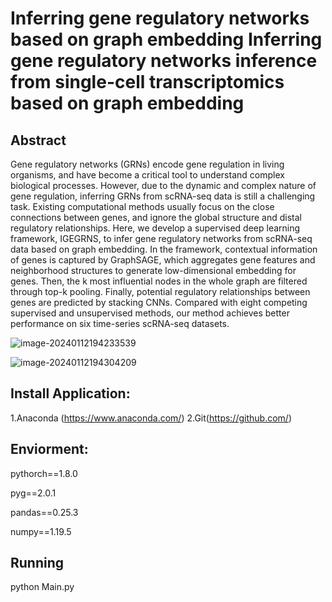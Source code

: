 # Inferring gene regulatory networks based on graph embedding Inferring gene regulatory networks inference from single-cell transcriptomics based on graph embedding

## Abstract

Gene regulatory networks (GRNs) encode gene regulation in living organisms, and have become a critical tool to understand complex biological processes. However, due to the dynamic and complex nature of gene regulation, inferring GRNs from scRNA-seq data is still a challenging task. Existing computational methods usually focus on the close connections between genes, and ignore the global structure and distal regulatory relationships. Here, we develop a supervised deep learning framework, IGEGRNS, to infer gene regulatory networks from scRNA-seq data based on graph embedding. In the framework, contextual information of genes is captured by GraphSAGE, which aggregates gene features and neighborhood structures to generate low-dimensional embedding for genes. Then, the k most influential nodes in the whole graph are filtered through top-k pooling. Finally, potential regulatory relationships between genes are predicted by stacking CNNs. Compared with eight competing supervised and unsupervised methods, our method achieves better performance on six time-series scRNA-seq datasets.

![image-20240112194233539](F:\TyporaImage\image-20240112194233539.png)

![image-20240112194304209](F:\TyporaImage\image-20240112194304209.png)

## Install Application:

1.Anaconda (https://www.anaconda.com/) 2.Git(https://github.com/)

## Enviorment:

pythorch==1.8.0

pyg==2.0.1

pandas==0.25.3

numpy==1.19.5

## Running

python Main.py